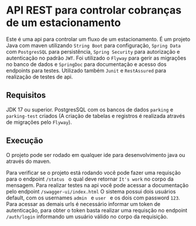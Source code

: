# API REST para controlar cobranças de um estacionamento

Este é uma api para controlar um fluxo de um estacionamento.
É um projeto Java com maven utilizando `String Boot` para configuração, `Spring Data` com `PostgresSQL` para persistência, `Spring Security` para autorização e autenticação no padrão `JWT`.
Foi utilizado o `Flyway` para gerir as migrações no banco de dados e `SpringDoc` para documentação e acesso dos endpoints para testes.
Utilizado também `Junit` e `RestAssured` para realização de testes de api.

## Requisitos

JDK 17 ou superior.
PostgresSQL com os bancos de dados `parking` e `parking-test` criados (A criação de tabelas e registros é realizada através de migrações pelo `Flyway`).

## Execução
O projeto pode ser rodado em qualquer ide para desenvolvimento java ou através do maven.

Para verificar se o projeto está rodando você pode fazer uma requisção para o endpoint  `/status ` o qual deve retornar `It's work` no corpo da mensagem.
Para realizar testes na api você pode acessar a documentação pelo endpoint `/swagger-ui/index.html`
O sistema possui dois usuários default, com os usernames  `admin ` e  `user ` e os dois com password  `123`.
Para acessar as demais urls é necessário informar um token de autenticação, para obter o token basta realizar uma requisção no endpoint `/auth/login` informando
um usuário válido no corpo da requisição.
